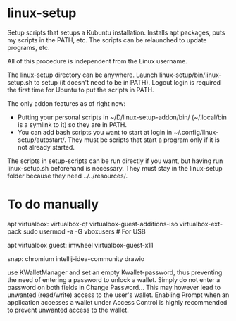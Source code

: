 # linux-setup

Setup scripts that setups a Kubuntu installation. Installs apt packages, puts my scripts in the PATH, etc. The scripts can be relaunched to update programs, etc.

All of this procedure is independent from the Linux username.

The linux-setup directory can be anywhere. Launch linux-setup/bin/linux-setup.sh to setup (it doesn't need to be in PATH). Logout login is required the first time for Ubuntu to put the scripts in PATH.

The only addon features as of right now:
- Putting your personal scripts in ~/D/linux-setup-addon/bin/ (~/.local/bin is a symlink to it) so they are in PATH.
- You can add bash scripts you want to start at login in ~/.config/linux-setup/autostart/. They must be scripts that start a program only if it is not already started.

The scripts in setup-scripts can be run directly if you want, but having run linux-setup.sh beforehand is necessary. They must stay in the linux-setup folder because they need ../../resources/.

# To do manually

apt virtualbox: virtualbox-qt virtualbox-guest-additions-iso virtualbox-ext-pack
sudo usermod -a -G vboxusers <username> # For USB

apt virtualbox guest: imwheel virtualbox-guest-x11

snap: chromium intellij-idea-community drawio

use KWalletManager and set an empty Kwallet-password, thus preventing the need of entering a password to unlock a wallet. Simply do not enter a password on both fields in Change Password... This may however lead to unwanted (read/write) access to the user's wallet. Enabling Prompt when an application accesses a wallet under Access Control is highly recommended to prevent unwanted access to the wallet.
